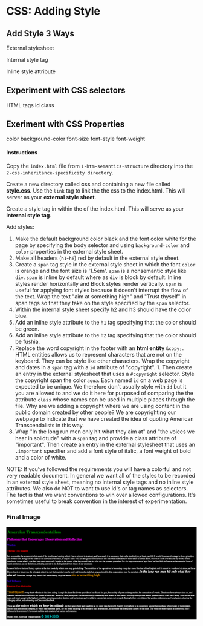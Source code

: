 # CSS: Adding Style

## Add Style 3 Ways

External stylesheet

Internal style tag

Inline style attribute

## Experiment with CSS selectors
HTML tags
id
class

## Exeriment with CSS Properties
color
background-color
font-size
font-style
font-weight

#### Instructions

Copy the `index.html` file from `1-htm-semantics-structure` directory into the `2-css-inheritance-specificity directory`.

Create a new directory called **css** and containing a new file called **style.css**. Use the `link` tag to link the the css to the index.html.  This will server as your **external style sheet**.

Create a style tag in within the <head> of the index.html. This will serve as your **internal style tag**.

Add styles:
  1. Make the default background color black and the font color white for the page by specifying the body selector and using `background-color` and `color` properties in the external style sheet.  
  1. Make all headers (`h1`-`h6`) red by default in the external style sheet.
  1. Create a `span` tag style in the external style sheet in which the font `color` is orange and the font size is '1.5em'.  `span` is a nonsemantic style like `div`.  `span` is inline by default where as `div` is block by default.  Inline styles render horizontally and Block styles render vertically.  `span` is useful for applying font styles because it doesn't interrupt the flow of the text.  Wrap the text "aim at something high" and  "Trust thyself" in span tags so that they take on the style specified by the `span` selector.
  1. Within the internal style sheet specify h2 and h3 should have the color blue.
  1. Add an inline style attribute to the `h1` tag specifying that the color should be green.
  1. Add an inline style attribute to the `h2` tag specifying that the color should be fushia.
  1. Replace the word copyright in the footer with an **html entity** `&copy;`.  HTML entities allows us to represent characters that are not on the keyboard. They can be style like other characters. Wrap the copyright and dates in a `span` tag with a `id` attribute of "copyright".  1. Then create an entry in the external stylesheet that uses a `#copyright` selector.  Style the copyright span the color `aqua`.  Each named `id` on a web page is expected to be unique.  We therefore don't usually style with `id` but it you are allowed to and we do it here for purposed of comparing the the attribute `class` whose names can be used in multiple places through the file. Why are we adding a copyright where we are using content in the public domain created by other people? We are copyrighting our webpage to indicate that we have created the idea of quoting American Transcendalists in this way.
  1. Wrap "In the long run men only hit what they aim at" and "the voices we hear in solidtude" with a `span` tag and provide a class attribute of "important".  Then create an entry in the external stylesheet that uses an `.important` specifier and add a font style of italic, a font weight of bold and a color of white.

  NOTE:  If you've followed the requirements you will have a colorful and not very readable document. In general we want all of the styles to be recorded in an external style sheet, meaning no internal style tags and no inline style attributes.  We also do NOT to want to use id's or tag names as selectors.  The fact is that we want conventions to win over allowed configurations.  It's sometimes useful to break convention in the interest of experimentation. 


### Final Image

![CSS Inheritance and Specificity](images/css-specificity-inheritance.png)


